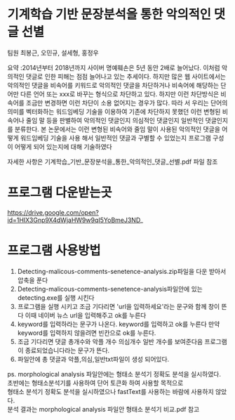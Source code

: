 # 기계학습 기반 문장분석을 통한 악의적인 댓글 선별

팀원 최봉근, 오민규, 설세형, 홍정우

요약 :2014년부터 2018년까지 사이버 명예훼손은 5년 동안 2배로 늘어났다. 이처럼 악의적인 댓글로 인한 피해는 점점 늘어나고 있는 추세이다. 하지만 많은 웹 사이트에서는 악의적인 댓글을 비속어를 키워드로 악의적인 댓글을 차단하거나 비속어에 해당하는 단어만 다른 언어 또는 xxx로 바꾸는 형식으로 차단하고 있다. 하지만 이런 차단방식은 비속어를 조금만 변경하면 이런 차단이 소용 없어지는 경우가 많다. 따라 서 우리는 단어의 의미를 벡터화하는 워드임베딩 기술을 이용하여 기존에 차단하지 못했던 이런 변형된 비속어나 줄임 말 등을 판별하여 악의적인 댓글인지 의심적인 댓글인지 일반적인 댓글인지를 분류한다. 본 논문에서는 이런 변형된 비속어와 줄임 말이 사용된 악의적인 댓글을 어떻게 워드임베딩 기술을 사용 해서 일반적인 댓글과 구별할 수 있었는지 프로그램 구성이 어떻게 되어 있는지에 대해 기술하였다

자세한 사항은 기계학습_기반_문장분석을_통한_악의적인_댓글_선별.pdf 파일 참조

# 프로그램 다운받는곳 
https://drive.google.com/open?id=1HIX3Gnp9X4dWjaHW9w9qI5YoBmeJ3ND_

# 프로그램 사용방법 
1. Detecting-malicous-comments-senetence-analysis.zip파일을 다운 받아서 압축을 푼다
2. Detecting-malicous-comments-senetence-analysis파일안에 있는 detecting.exe를 실행 시킨다
3. 프로그램을 실행 시키고 조금 기다리면 'url을 입력하세요'라는 문구와 함께 창이 뜬다 이때 네이버 뉴스 url을 입력해주고 ok를 누른다
4. keyword를 입력하라는 문구가 나온다. keyword를 입력하고 ok를 누른다 만약 keyword를 입력하지 않을려면 빈칸으로 ok를 누른다.
5. 조금 기다리면 댓글 총개수와 악플 개수 의심개수 일반 개수를 보여준다음 프로그램이 종료되었습니다라는 문구가 뜬다.
6. 파일안에 총 댓글과 악플,의심,일반txt파일이 생성 되어있다.


ps. morphological analysis 파일안에는 형태소 분석기 정확도 분석을 실시하였다. <br> 
초반에는 형태소분석기를 사용하여 단어 토큰화 하여 사용할 목적으로 <br>
형태소 분석기 정확도 분석을 실시하였으나 fastText를 사용하는 바람에 사용하지 않았다. <br>
분석 결과는 morphological analysis 파일안 형태소 분석기 비교.pdf 참고

